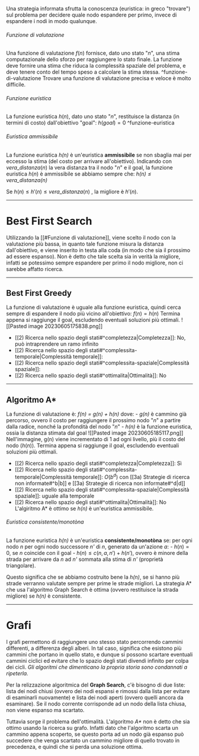 Una strategia informata sfrutta la conoscenza (euristica: in greco "trovare") sul problema per decidere quale nodo espandere per primo, invece di espandere i nodi in modo qualunque.

###### Funzione di valutazione
Una funzione di valutazione $f(n)$ fornisce, dato uno stato "*n*", una stima computazionale dello sforzo per raggiungere lo stato finale. La funzione deve fornire una stima che riduca la complessità spaziale del problema, e deve tenere conto del tempo speso a calcolare la stima stessa. ^funzione-di-valutazione
Trovare una funzione di valutazione precisa e veloce è molto difficile.

###### Funzione euristica
La funzione euristica $h(n)$, dato uno stato "*n*", restituisce la distanza (in termini di costo) dall'obiettivo "goal": $h(goal) = 0$ ^funzione-euristica

###### Euristica ammissibile
La funzione euristica *$h(n)$* è un'euristica **ammissibile** se non sbaglia mai per eccesso la stima (del costo per arrivare all'obiettivo).
Indicando con $vera\_distanza(n)$ la vera distanza tra il nodo "*n*" e il goal, la funzione euristica $h(n)$ è ammissibile se abbiamo sempre che:
	*$h(n) \le vera\_distanza(n)$*

Se  $h(n) \le h'(n) \le vera\_distanza(n)$  , la migliore è $h'(n)$.


---
# Best First Search
Utilizzando la [[#Funzione di valutazione]], viene scelto il nodo con la valutazione più bassa, in quanto tale funzione misura la distanza dall'obiettivo, e viene inserito in testa alla coda (in modo che sia il prossimo ad essere espanso).
Non è detto che tale scelta sia in verità la migliore, infatti se potessimo sempre espandere per primo il nodo migliore, non ci sarebbe affatto ricerca.

---
## Best First Greedy
La funzione di valutazione è uguale alla funzione euristica, quindi cerca sempre di espandere il nodo più vicino all'obiettivo: 
	$f(n) = h(n)$
Termina appena si raggiunge il goal, escludendo eventuali soluzioni più ottimali.
![[Pasted image 20230605175838.png]]
- [[2) Ricerca nello spazio degli stati#^completezza|Completezza]]: No, può intraprendere un ramo infinito
- [[2) Ricerca nello spazio degli stati#^complessita-temporale|Complessità temporale]]:
- [[2) Ricerca nello spazio degli stati#^complessita-spaziale|Complessità spaziale]]:
- [[2) Ricerca nello spazio degli stati#^ottimalita|Ottimalità]]: No

---
## Algoritmo A*
La funzione di valutazione è: 
	*$f(n)$ = g(n) + $h(n)$*
	dove:
	- *g(n)* è cammino già percorso, ovvero il costo per raggiungere il prossimo nodo "*n*" a partire dalla radice, nonché la profondità del nodo "*n*"
	- *$h(n)$* è la funzione euristica, ossia la distanza stimata dal goal
![[Pasted image 20230605185117.png]]
Nell'immagine, g(n) viene incrementato di 1 ad ogni livello, più il costo del nodo ($h(n)$).
Termina appena si raggiunge il goal, escludendo eventuali soluzioni più ottimali.

- [[2) Ricerca nello spazio degli stati#^completezza|Completezza]]: Sì
- [[2) Ricerca nello spazio degli stati#^complessita-temporale|Complessità temporale]]: $O(b^d)$ con [[3a) Strategie di ricerca non informate#^b|b]] e [[3a) Strategie di ricerca non informate#^d|d]]
- [[2) Ricerca nello spazio degli stati#^complessita-spaziale|Complessità spaziale]]: uguale alla temporale
- [[2) Ricerca nello spazio degli stati#^ottimalita|Ottimalità]]: No
  L'algiritmo A* è ottimo se *$h(n)$* è un'euristica ammissibile.

###### Euristica consistente/monotòna
La funzione euristica *$h(n)$* è un'euristica **consistente/monotòna** se:
	per ogni nodo *n*
	per ogni nodo successore *n'* di *n*, generato da un'azione *a*:
	- $h(n) = 0$, se *n* coincide con il goal
	- $h(n) ≤ c(n, a, n') + h(n')$, ovvero è minore della strada per arrivare da *n* ad *n'* sommata alla stima di *n'* (proprietà triangolare).

Questo significa che se abbiamo costruito bene la *$h(n)$*, se si hanno più strade verranno valutate sempre per prime le strade migliori.
La strategia A* che usa l'algoritmo Graph Search è ottima (ovvero restituisce la strada migliore) se *$h(n)$* è consistente.


---
# Grafi
I grafi permettono di raggiungere uno stesso stato percorrendo cammini differenti, a differenza degli alberi. In tal caso, significa che esistono più cammini che portano in quello stato, e dunque si possono scartare eventuali cammini ciclici ed evitare che lo spazio degli stati divendi infinito per colpa dei cicli. *Gli algoritmi che dimenticano la propria storia sono condannati a ripeterla.*

Per la relizzazione algoritmica del **Graph Search**, c'è bisogno di due liste: lista dei nodi chiusi (ovvero dei nodi espansi e rimossi dalla lista per evitare di esaminarli nuovamente) e lista dei nodi aperti (ovvero quelli ancora da esaminare). Se il nodo corrente corrisponde ad un nodo della lista chiusa, non viene espanso ma scartato.

Tuttavia sorge il problema dell'ottimalità. 
	L'algoritmo *A\** non è detto che sia ottimo usando la ricerca su grafo. Infatti dato che l'algoritmo scarta un cammino appena scoperto, se questo porta ad un nodo già espanso può succedere che venga scartato un cammino migliore di quello trovato in precedenza, e quindi che si perda una soluzione ottima.